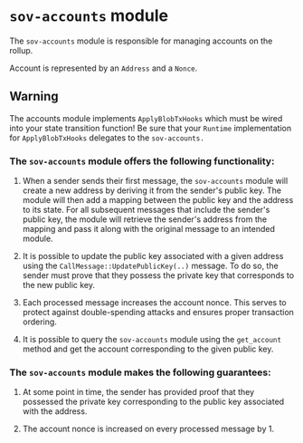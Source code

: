 # `sov-accounts` module

The `sov-accounts` module is responsible for managing accounts on the rollup.

Account is represented by an `Address` and a `Nonce`.

## Warning

The accounts module implements `ApplyBlobTxHooks` which must be wired into your state transition function! Be sure that your `Runtime` implementation for `ApplyBlobTxHooks` delegates to the `sov-accounts.` 

### The `sov-accounts` module offers the following functionality:

1. When a sender sends their first message, the `sov-accounts` module will create a new address by deriving it from the sender's public key.
   The module will then add a mapping between the public key and the address to its state. For all subsequent messages that include the sender's public key,
   the module will retrieve the sender's address from the mapping and pass it along with the original message to an intended module.

1. It is possible to update the public key associated with a given address using the `CallMessage::UpdatePublicKey(..)` message.
   To do so, the sender must prove that they possess the private key that corresponds to the new public key.

1. Each processed message increases the account nonce. This serves to protect against double-spending attacks and ensures proper transaction ordering.

1. It is possible to query the `sov-accounts` module using the `get_account` method and get the account corresponding to the given public key.

### The `sov-accounts` module makes the following guarantees:

1. At some point in time, the sender has provided proof that they possessed the private key corresponding to the public key associated with the address.

1. The account nonce is increased on every processed message by 1.
